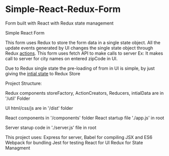 # Simple-React-Redux-Form
Form built with React with Redux state management

Simple React Form

This form uses Redux to store the form data in a single state object.
All the update events generated by UI changes the single state object through Redux <a href="https://github.com/charan2628/Simple-React-Redux-Form/blob/master/util/actionCreators.js">actions</a>.
This form uses fetch API to make calls to server Ex: It makes call to server for city names on entered zipCode in UI.

Due to Redux single state the pre-loading of from in UI is simple, by just giving the <a href="https://github.com/charan2628/Simple-React-Redux-Form/blob/master/util/data.js">intial state</a> to Redux Store

Project Structure:

Redux components storeFactory, ActionCreators, Reducers, intialData are in '/util' Folder

UI html/css/js are in '/dist' folder

React components in '/components' folder
React startup file './app.js' in root

Server starup code in './server.js' file in root

This project uses:
Express for server,
Babel for compiling JSX and ES6
Webpack for bundling
Jest for testing
React for UI
Redux for State Managment
